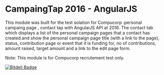 CampaingTap 2016 - AngularJS 
================================

This module was built for the test solation for  Compucorp :personal campaing page , contact tap with AngularJS API  at 2016. The contact tab which displays a list of the personal campaign pages that a contact has created.and show the personal campaign page title (with a link to the page), status, contribution page or event that it is funding for, no of contributions, amount raised, target amount and a link to the edit page form.

Note: This module is for Compucorp recrutement test only.


[![Bitdeli Badge](https://d2weczhvl823v0.cloudfront.net/rogergui3000/compucorp_campaingtappersonal/trend.png)](https://bitdeli.com/free "Bitdeli Badge")

